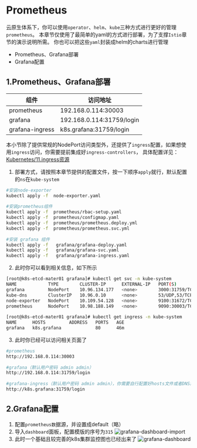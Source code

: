 # Prometheus
云原生体系下，你可以使用`operator`、`helm`、`kube`三种方式进行更好的管理`prometheus`。
本章节仅使用了最简单的yaml的方式进行部署，为了支撑`Istio`章节的演示说明所需。
你也可以把这些`yaml`封装成helm的charts进行管理
 
- Prometheus、Grafana部署
- Grafana配置


## 1.Prometheus、Grafana部署

组件 |  访问地址
---- | ----- 
prometheus | 192.168.0.114:30003
grafana | 192.168.0.114:31759/login
grafana-ingress | k8s.grafana:31759/login


本小节除了提供常规的NodePort访问类型外，还提供了`ingress`配置，如果想使用`ingress`访问，你需要提前集成好`ingress-controllers`，
具体配置详见：[Kubernetes/11.ingress资源](https://github.com/Aaron1989/CloudNativeNotes/tree/master/Kubernetes/11.Ingress%E8%B5%84%E6%BA%90)

1) 部署方式，请按照本章节提供的配置文件，按一下顺序`apply`就行，默认配置的`ns`在`kube-system`
```bash
#安装node-exporter
kubectl apply -f  node-exporter.yaml 
    
#安装prometheus组件
kubectl apply -f  prometheus/rbac-setup.yaml
kubectl apply -f  prometheus/configmap.yaml 
kubectl apply -f  prometheus/prometheus.deploy.yml 
kubectl apply -f  prometheus/prometheus.svc.yml 
    
#安装 grafana 组件
kubectl apply -f   grafana/grafana-deploy.yaml
kubectl apply -f   grafana/grafana-svc.yaml
kubectl apply -f   grafana/grafana-ingress.yaml
```

2) 此时你可以看到相关信息，如下所示
```bash
[root@k8s-etcd-mater01 grafana]# kubectl get svc -n kube-system
NAME            TYPE        CLUSTER-IP      EXTERNAL-IP   PORT(S)                  AGE
grafana         NodePort    10.96.134.177   <none>        3000:31759/TCP           46m
kube-dns        ClusterIP   10.96.0.10      <none>        53/UDP,53/TCP,9153/TCP   3d23h
node-exporter   NodePort    10.109.54.128   <none>        9100:31672/TCP           51m
prometheus      NodePort    10.98.188.149   <none>        9090:30003/TCP           49m
    
[root@k8s-etcd-mater01 grafana]# kubectl get ingress -n kube-system
NAME      HOSTS         ADDRESS   PORTS   AGE
grafana   k8s.grafana             80      46m

```

3) 此时你已经可以访问相关页面了
```bash
#prometheus
http://192.168.0.114:30003
    
#grafana（默认用户密码 admin admin）
http://192.168.0.114:31759/login
    
#grafana-ingress（默认用户密码 admin admin），你需要自行配置好hosts文件或者DNS解析    
http://k8s.grafana:31759/login    
```

## 2.Grafana配置

1) 配置`prometheus数`据源，并设置成default（略）
2) 导入`dashboard`面板，配置模版的序号为`315`
![grafana-dashboard-import](https://github-aaron89.oss-cn-beijing.aliyuncs.com/istio/grafana-dashboard-import.png)
3) 此时一个基础且较完善的k8s集群监控图也已经出来了
![grafana-dashboard](https://github-aaron89.oss-cn-beijing.aliyuncs.com/istio/grafana-dashboard.png)
